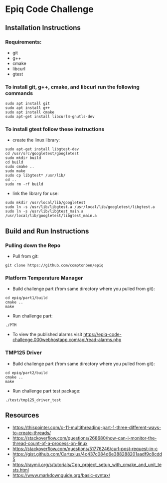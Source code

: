 # Epiq Code Challenge

## Installation Instructions
### Requirements:
 - git
 - g++
 - cmake
 - libcurl
 - gtest
 
### To install git, g++, cmake, and libcurl run the following commands
``` console
sudo apt install git
sudo apt install g++
sudo apt install cmake
sudo apt-get install libcurl4-gnutls-dev
```

### To install gtest follow these instructions
 - create the linux library:
``` console
sudo apt-get install libgtest-dev
cd /usr/src/googletest/googletest
sudo mkdir build
cd build
sudo cmake ..
sudo make
sudo cp libgtest* /usr/lib/
cd ..
sudo rm -rf build
```
 -  link the library for use:
``` console
sudo mkdir /usr/local/lib/googletest
sudo ln -s /usr/lib/libgtest.a /usr/local/lib/googletest/libgtest.a
sudo ln -s /usr/lib/libgtest_main.a /usr/local/lib/googletest/libgtest_main.a
```

## Build and Run Instructions
### Pulling down the Repo
 - Pull from git:
``` console
git clone https://github.com/comptonben/epiq
```

### Platform Temperature Manager
 - Build challenge part (from same directory where you pulled from git):
``` console
cd epiq/part1/build
cmake ..
make
```

 - Run challenge part:
``` console 
./PTM
```

 - To view the published alarms visit https://epiq-code-challenge.000webhostapp.com/api/read-alarms.php

### TMP125 Driver
 - Build challenge part (from same directory where you pulled from git):
``` console
cd epiq/part2/build
cmake ..
make
```

 - Run challenge part test package:
``` console 
./test/tmp125_driver_test
```

## Resources
 - https://thispointer.com/c-11-multithreading-part-1-three-different-ways-to-create-threads/
 - https://stackoverflow.com/questions/268680/how-can-i-monitor-the-thread-count-of-a-process-on-linux
 - https://stackoverflow.com/questions/51776246/curl-post-request-in-c
 - https://gist.github.com/Cartexius/4c437c084d6e388288201aadf9c8cdd5
 - https://raymii.org/s/tutorials/Cpp_project_setup_with_cmake_and_unit_tests.html
 - https://www.markdownguide.org/basic-syntax/